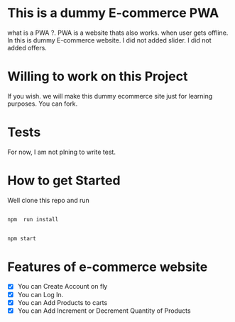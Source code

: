 # This is a dummy E-commerce PWA

what is a PWA ?.  PWA is a website 
thats also works. when user gets offline. In this is dummy E-commerce website. I did not added slider. I did not added offers.

# Willing to work on this Project
If you wish. we will make this dummy ecommerce site just for learning purposes. You can fork. 

# Tests
For now, I am not plning to write test. 

# How to get Started
Well clone this repo and run 

```bash

npm  run install

```

```bash

npm start

```

# Features of e-commerce website

- [x] You can Create Account on fly
- [x] You can Log In.
- [x] You can Add Products to carts
- [x] You can Add Increment or Decrement Quantity of Products
